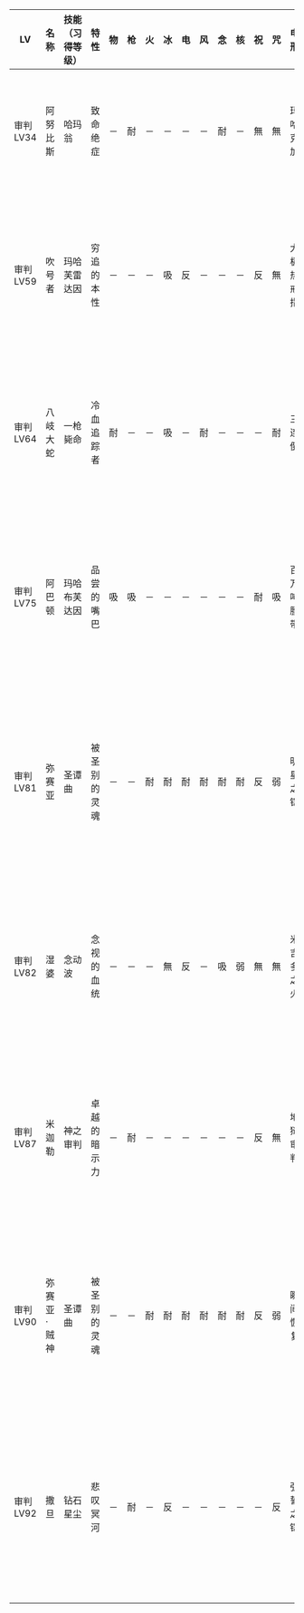 |LV|名称|技能（习得等级）|特性|物|枪|火|冰|电|风|念|核|祝|咒|电刑|警报电刑|装备类型|技能|
|-|-|-|-|-|-|-|-|-|-|-|-|-|-|-|-|-|-|
|审判LV34|阿努比斯|哈玛翁|致命绝症|－|耐|－|－|－|－|耐|－|無|無|玛哈克加|克加翁|技能卡|姆多翁,玛哈克加,玛哈耶加(36),迪坤达(37),祝福耐性(38)|
|审判LV59|吹号者|玛哈芙雷达因|穷追的本性|－|－|－|吸|反|－|－|－|反|無|大极热戒指|大极热螺旋戒指|饰品|深渊的波动,碎脑击,精神耐性(61),高级枪击强化(62),胜利气息(63),女巫诅咒(65)|
|审判LV64|八岐大蛇|一枪毙命|冷血追踪者|耐|－|－|吸|－|耐|－|－|－|耐|三连倒|一枪毙命|技能卡|玛哈布芙达因,冻结几率UP,冰冻吸收(66),高级冰冻强化(67),钻石星尘(69)|
|审判LV75|阿巴顿|玛哈布芙达因|品尝的嘴巴|吸|吸|－|－|－|－|－|－|耐|吸|百万吨腰带|神手腰带|饰品|百万吨袭击,不屈斗志,闪光炸弹(78),异常状态成功率UP(79),物理吸收(80),巨人之战(81)|
|审判LV81|弥赛亚|圣谭曲|被圣别的灵魂|－|－|耐|耐|耐|耐|耐|耐|反|弱|明星之铠|极·明星之铠|男女防具|DLC,米吉多拉翁,神之手,大治愈促进(82),不屈斗志(83),大气功(84),物理吸收(85),万能强化(87)|
|审判LV82|湿婆|念动波|念视的血统|－|－|－|無|反|－|吸|弱|無|無|米吉多之火|米吉多爆能枪|龙司远程|玛哈吉欧达因,不屈斗志,至高魔弹(85),米吉多拉翁(86),自动玛哈塔尔卡(87),念动力(88)|
|审判LV87|米迦勒|神之审判|卓越的暗示力|－|耐|－|－|－|－|－|－|反|無|地狱审判|审判终结|会长远程|玛哈布芙达因,女巫诅咒,剑之舞(89),玛翰玛翁(90),米吉多拉翁(91),宇宙火焰(92)|
|审判LV90|弥赛亚·贼神|圣谭曲|被圣别的灵魂|－|－|耐|耐|耐|耐|耐|耐|反|弱|瞬间恢复|不动如山|技能卡|DLC,米吉多拉翁,火神之击,瞬间恢复(91),不屈斗志(92),胜利气息(93),不动如山(94),万能强化(96)|
|审判LV92|撒旦|钻石星尘|悲叹冥河|－|耐|－|反|－|－|－|－|－|反|弘誓之铠|弘誓之铠R|男性防具|大冰河时期,大治愈促进,漆黑之蛇(94),大气功(95),精神耐性(96),专心致志(97),冰冻吸收(98)|
